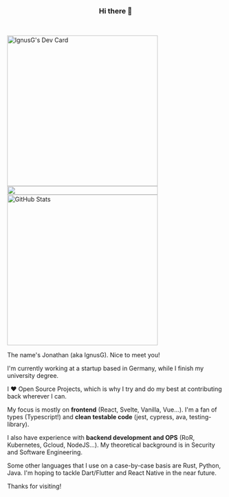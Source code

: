 <div>
  <h3 align="center">Hi there 👋</h3>
  <br />
  <a href="https://app.daily.dev/IgnusG">
    <p>
      <!-- If you like reading dev news and find this card cool, here's a link that tells you more :) https://changelog.daily.dev/devcard-201281 -->
      <img align="left" src="https://api.daily.dev/devcards/4a221d409db840ed9618499dbb540e11.png?r=0l8" width="350" alt="IgnusG's Dev Card" />
    </p>
  </a>
</div>

<!-- Just a blank png as an aligned spacer for mobile screens -->
<img align="left" height="20" width="350" src="https://upload.wikimedia.org/wikipedia/commons/4/48/BLANK_ICON.png" />

<a href="https://github.com/IgnusG"><img alt="GitHub Stats" src="https://github-readme-stats.vercel.app/api?username=ignusg&show_icons=true&hide_title=true&count_private=true&text_color=ffffff&bg_color=0d1217&icon_color=2a6eca&border_color=919496&border_radius=25" width="350" /></a>
<!-- Courtesy of Anurag Hazra https://github.com/anuraghazra/github-readme-stats -->

The name's Jonathan (aka IgnusG). Nice to meet you! <!-- Hello there sneaky source code viewer, enjoy the stay ;) -->
  
I'm currently working at a startup based in Germany, while I finish my university degree. 
  
I ❤ Open Source Projects, which is why I try and do my best at contributing back wherever I can.

My focus is mostly on <strong>frontend</strong> (React, Svelte, Vanilla, Vue...). I'm a fan of types (Typescript!<!-- Why are there so many libraries without types?! :( -->) and <strong>clean testable code</strong> (jest, cypress, ava, testing-library). 
  
I also have experience with <strong>backend development and OPS</strong> (RoR, Kubernetes, Gcloud, NodeJS...<!-- And Azure, but since my last login attempt I'm still waiting for my OTP Email. 2 years and counting... -->). My theoretical background is in Security and Software Engineering. 

Some other languages that I use on a case-by-case basis are Rust, Python, Java. I'm hoping to tackle Dart/Flutter and React Native in the near future. 
  
Thanks for visiting! <!-- If you've made it this far, here is a cookie for you 🍪 --> 
